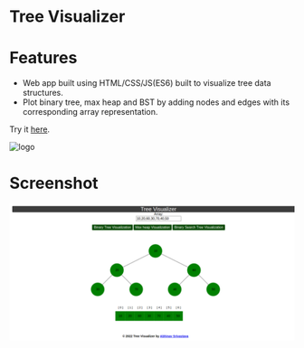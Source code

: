 # Tree Visualizer

# Features
- Web app built using HTML/CSS/JS(ES6) built to visualize tree data structures.
- Plot binary tree, max heap and BST by adding nodes and edges with its corresponding array representation.
 

Try it [here](https://nodejs.org/).

![logo](https://user-images.githubusercontent.com/64855481/182558101-0cfde054-d4cc-4024-87e4-9010572885da.png)

# Screenshot

![image](https://github.com/abhinavs27/tree-visualizer/blob/master/img/tree-ss.png)

